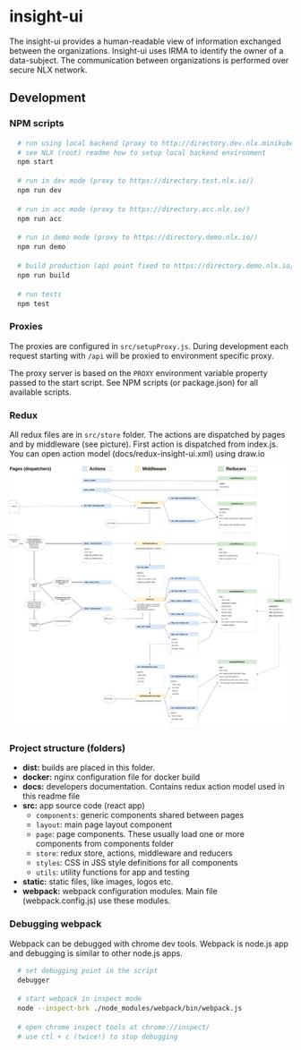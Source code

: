 # insight-ui

The insight-ui provides a human-readable view of information exchanged between the organizations. Insight-ui uses IRMA to identify the owner of a data-subject. The communication between organizations is performed over secure NLX network.

## Development

### NPM scripts

```bash
  # run using local backend (proxy to http://directory.dev.nlx.minikube:30080)
  # see NLX (root) readme how to setup local backend environment
  npm start
  
  # run in dev mode (proxy to https://directory.test.nlx.io/)
  npm run dev
  
  # run in acc mode (proxy to https://directory.acc.nlx.io/)
  npm run acc
  
  # run in demo mode (proxy to https://directory.demo.nlx.io/)
  npm run demo
  
  # build production (api point fixed to https://directory.demo.nlx.io/)
  npm run build
  
  # run tests
  npm test
```

### Proxies

The proxies are configured in `src/setupProxy.js`. 
During development each request starting with `/api` will be proxied to environment specific proxy. 

The proxy server is based on the `PROXY` environment variable property passed to the start script. See NPM scripts (or package.json) for all available scripts.

### Redux

All redux files are in `src/store` folder. The actions are dispatched by pages and by middleware (see picture). First action is dispatched from index.js. You can open action model (docs/redux-insight-ui.xml) using draw.io

![redux-actions](docs/redux-insight-ui.jpg)

### Project structure (folders)

- **dist:** builds are placed in this folder.
- **docker:** nginx configuration file for docker build
- **docs:** developers documentation. Contains redux action model used in this readme file
- **src:** app source code (react app)
  - `components`: generic components shared between pages
  - `layout`: main page layout component
  - `page`: page components. These usually load one or more components from components folder
  - `store`: redux store, actions, middleware and reducers
  - `styles`: CSS in JSS style definitions for all components
  - `utils`: utility functions for app and testing
- **static:** static files, like images, logos etc.
- **webpack:** webpack configuration modules. Main file (webpack.config.js) use these modules.

### Debugging webpack

Webpack can be debugged with chrome dev tools. Webpack is node.js app and debugging is similar to other node.js apps.

```bash
  # set debugging point in the script
  debugger

  # start webpack in inspect mode
  node --inspect-brk ./node_modules/webpack/bin/webpack.js

  # open chrome inspect tools at chrome://inspect/
  # use ctl + c (twice!) to stop debugging

```
